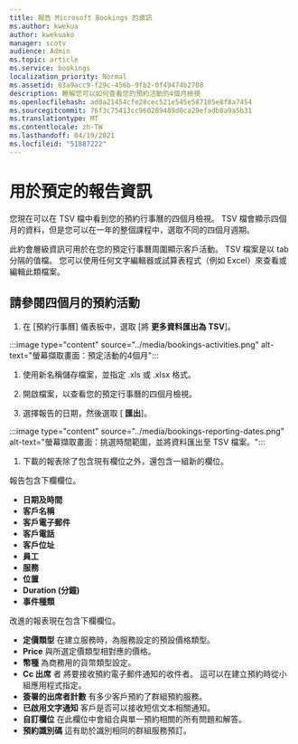 ```yaml
---
title: 報告 Microsoft Bookings 的資訊
ms.author: kwekua
author: kwekuako
manager: scotv
audience: Admin
ms.topic: article
ms.service: bookings
localization_priority: Normal
ms.assetid: 03a9acc9-f29c-456b-9fb2-0f49474b2708
description: 瞭解您可以如何查看您的預約活動的4個月檢視
ms.openlocfilehash: ad0a21454cfe28cec521e545e587105e8f8a7454
ms.sourcegitcommit: 76f3c75413cc960289489d0ca29efadb8a9a5b31
ms.translationtype: MT
ms.contentlocale: zh-TW
ms.lasthandoff: 04/19/2021
ms.locfileid: "51887222"
---
```

# <a name="reporting-info-for-bookings"></a>用於預定的報告資訊

您現在可以在 TSV 檔中看到您的預約行事曆的四個月檢視。 TSV 檔會顯示四個月的資料，但是您可以在一年的整個課程中，選取不同的四個月週期。

此約會層級資訊可用於在您的預定行事曆周圍顯示客戶活動。 TSV 檔案是以 tab 分隔的值檔。 您可以使用任何文字編輯器或試算表程式（例如 Excel）來查看或編輯此類檔案。

## <a name="see-four-months-of-booking-activity"></a>請參閱四個月的預約活動

1. 在 [預約行事曆] 儀表板中，選取 [將 **更多資料匯出為 TSV**]。

:::image type="content" source="../media/bookings-activities.png" alt-text="螢幕擷取畫面：預定活動的4個月":::

1. 使用新名稱儲存檔案，並指定 .xls 或 .xlsx 格式。

1. 開啟檔案，以查看您的預定行事曆的四個月檢視。

1. 選擇報告的日期，然後選取 [ **匯出**]。

:::image type="content" source="../media/bookings-reporting-dates.png" alt-text="螢幕擷取畫面：挑選時間範圍，並將資料匯出至 TSV 檔案。":::

1. 下載的報表除了包含現有欄位之外，還包含一組新的欄位。

報告包含下欄欄位。

 - **日期及時間**
- **客戶名稱**
- **客戶電子郵件**
- **客戶電話**
- **客戶位址**
- **員工**
- **服務**
- **位置**
- **Duration (分鐘)**
- **事件種類**

改進的報表現在包含下欄欄位。

- **定價類型**   在建立服務時，為服務設定的預設價格類型。
- **Price**   與所選定價類型相對應的價格。
- **幣種**   為商務用的貨幣類型設定。
- **Cc 出席**   者  將要接收預約電子郵件通知的收件者。 這可以在建立預約時從小組應用程式指定。
- **簽署的出席者計數**   有多少客戶預約了群組預約服務。
- **已啟用文字通知**   客戶是否可以接收短信文本相關通知。
- **自訂欄位**   在此欄位中會組合與單一預約相關的所有問題和解答。
- **預約識別碼**   這有助於識別相同的群組服務預訂。
